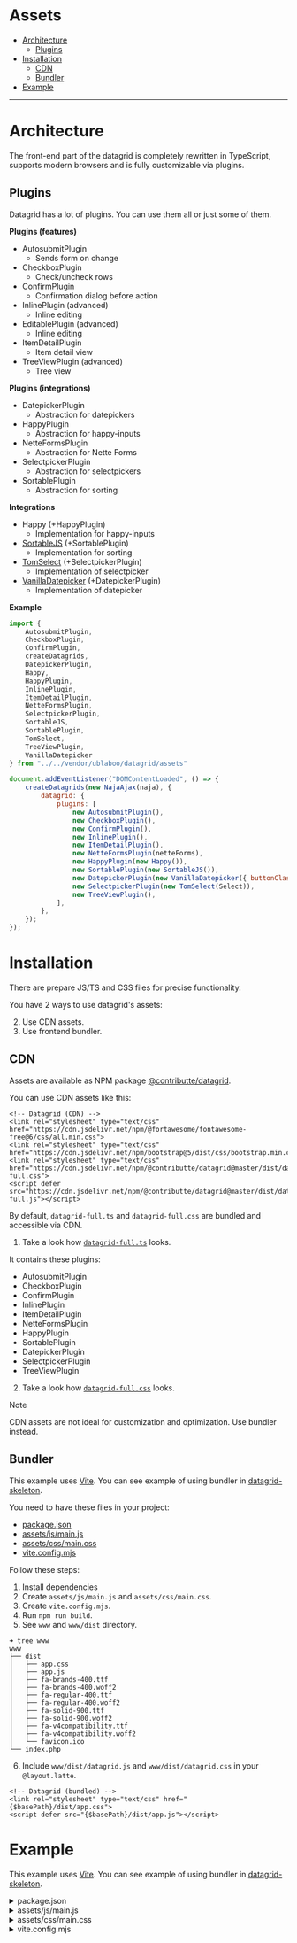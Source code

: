 # Assets

- [Architecture](#architecture)
  - [Plugins](#plugins)
- [Installation](#installation)
  - [CDN](#cdn)
  - [Bundler](#bundler)
- [Example](#example)

-----

# Architecture

The front-end part of the datagrid is completely rewritten in TypeScript, supports modern browsers and is fully customizable via plugins.

## Plugins

Datagrid has a lot of plugins. You can use them all or just some of them.

**Plugins (features)**

- AutosubmitPlugin
  - Sends form on change
- CheckboxPlugin
  - Check/uncheck rows
- ConfirmPlugin
  - Confirmation dialog before action
- InlinePlugin (advanced)
  - Inline editing
- EditablePlugin (advanced)
  - Inline editing
- ItemDetailPlugin
  - Item detail view
- TreeViewPlugin (advanced)
  - Tree view

**Plugins (integrations)**

- DatepickerPlugin
  - Abstraction for datepickers
- HappyPlugin
  - Abstraction for happy-inputs
- NetteFormsPlugin
  - Abstraction for Nette Forms
- SelectpickerPlugin
  - Abstraction for selectpickers
- SortablePlugin
  - Abstraction for sorting

**Integrations**

- Happy (+HappyPlugin)
  - Implementation for happy-inputs
- [SortableJS](https://sortablejs.github.io/Sortable/) (+SortablePlugin)
  - Implementation for sorting
- [TomSelect](https://tom-select.js.org/) (+SelectpickerPlugin)
  - Implementation of selectpicker
- [VanillaDatepicker](https://github.com/mymth/vanillajs-datepicker) (+DatepickerPlugin)
  - Implementation of datepicker

**Example**

```js
import {
	AutosubmitPlugin,
	CheckboxPlugin,
	ConfirmPlugin,
	createDatagrids,
	DatepickerPlugin,
	Happy,
	HappyPlugin,
	InlinePlugin,
	ItemDetailPlugin,
	NetteFormsPlugin,
	SelectpickerPlugin,
	SortableJS,
	SortablePlugin,
	TomSelect,
	TreeViewPlugin,
	VanillaDatepicker
} from "../../vendor/ublaboo/datagrid/assets"

document.addEventListener("DOMContentLoaded", () => {
	createDatagrids(new NajaAjax(naja), {
		datagrid: {
			plugins: [
				new AutosubmitPlugin(),
				new CheckboxPlugin(),
				new ConfirmPlugin(),
				new InlinePlugin(),
				new ItemDetailPlugin(),
				new NetteFormsPlugin(netteForms),
				new HappyPlugin(new Happy()),
				new SortablePlugin(new SortableJS()),
				new DatepickerPlugin(new VanillaDatepicker({ buttonClass: 'btn' })),
				new SelectpickerPlugin(new TomSelect(Select)),
				new TreeViewPlugin(),
			],
		},
	});
});
```

# Installation

There are prepare JS/TS and CSS files for precise functionality.

You have 2 ways to use datagrid's assets:

2. Use CDN assets.
1. Use frontend bundler.

## CDN

Assets are available as NPM package [@contributte/datagrid](https://www.npmjs.com/package/@contributte/datagrid).

You can use CDN assets like this:

```latte
<!-- Datagrid (CDN) -->
<link rel="stylesheet" type="text/css" href="https://cdn.jsdelivr.net/npm/@fortawesome/fontawesome-free@6/css/all.min.css">
<link rel="stylesheet" type="text/css" href="https://cdn.jsdelivr.net/npm/bootstrap@5/dist/css/bootstrap.min.css">
<link rel="stylesheet" type="text/css" href="https://cdn.jsdelivr.net/npm/@contributte/datagrid@master/dist/datagrid-full.css">
<script defer src="https://cdn.jsdelivr.net/npm/@contributte/datagrid@master/dist/datagrid-full.js"></script>
```

By default, `datagrid-full.ts` and `datagrid-full.css` are bundled and accessible via CDN.

1. Take a look how [`datagrid-full.ts`](https://github.com/contributte/datagrid/blob/master/assets/datagrid-full.ts) looks.

It contains these plugins:

- AutosubmitPlugin
- CheckboxPlugin
- ConfirmPlugin
- InlinePlugin
- ItemDetailPlugin
- NetteFormsPlugin
- HappyPlugin
- SortablePlugin
- DatepickerPlugin
- SelectpickerPlugin
- TreeViewPlugin

2. Take a look how [`datagrid-full.css`](https://github.com/contributte/datagrid/blob/master/assets/css/datagrid-full.css) looks.

> [!NOTE]
> CDN assets are not ideal for customization and optimization. Use bundler instead.

## Bundler

This example uses [Vite](https://vitejs.dev). You can see example of using bundler in [datagrid-skeleton](https://github.com/contributte/datagrid-skeleton).

You need to have these files in your project:

- [package.json](https://github.com/contributte/datagrid-skeleton/blob/master/package.json)
- [assets/js/main.js](https://github.com/contributte/datagrid-skeleton/blob/master/assets/js/main.js)
- [assets/css/main.css](https://github.com/contributte/datagrid-skeleton/blob/master/assets/css/main.css)
- [vite.config.mjs](https://github.com/contributte/datagrid-skeleton/blob/master/vite.config.mjs)

Follow these steps:

1. Install dependencies
2. Create `assets/js/main.js` and `assets/css/main.css`.
3. Create `vite.config.mjs`.
4. Run `npm run build`.
5. See `www` and `www/dist` directory.

  ```
  ➜ tree www
  www
  ├── dist
  │   ├── app.css
  │   ├── app.js
  │   ├── fa-brands-400.ttf
  │   ├── fa-brands-400.woff2
  │   ├── fa-regular-400.ttf
  │   ├── fa-regular-400.woff2
  │   ├── fa-solid-900.ttf
  │   ├── fa-solid-900.woff2
  │   ├── fa-v4compatibility.ttf
  │   ├── fa-v4compatibility.woff2
  │   └── favicon.ico
  └── index.php
  ```

6. Include `www/dist/datagrid.js` and `www/dist/datagrid.css` in your `@layout.latte`.

  ```latte
  <!-- Datagrid (bundled) -->
  <link rel="stylesheet" type="text/css" href="{$basePath}/dist/app.css">
  <script defer src="{$basePath}/dist/app.js"></script>
  ```

# Example

This example uses [Vite](https://vitejs.dev). You can see example of using bundler in [datagrid-skeleton](https://github.com/contributte/datagrid-skeleton).

<details>
<summary>package.json</summary>

```json
{
  "dependencies": {
    "@fortawesome/fontawesome-free": "^6.7.2",
    "bootstrap": "^5.3.6",
    "naja": "^2.6.1",
    "nette-forms": "^3.5.3",
    "sortablejs": "^1.15.6",
    "tom-select": "^2.4.3",
    "vanillajs-datepicker": "^1.3.4"
  },
  "devDependencies": {
    "@types/bootstrap-select": "^1.13.7",
    "@types/jquery": "^3.5.32",
    "@types/jqueryui": "^1.12.24",
    "@types/sortablejs": "^1.15.8",
    "@types/vanillajs-datepicker": "^1.3.5",
    "autoprefixer": "^10.4.21",
    "typescript": "^5.8.3",
    "vite": "^6.3.5"
  },
  "scripts": {
    "watch": "vite build --watch --mode=development",
    "build": "vite build --mode=production"
  }
}
```

</details>

<details>
<summary>assets/js/main.js</summary>

```js
import naja from "naja";
import netteForms from "nette-forms";
import {
	AutosubmitPlugin,
	CheckboxPlugin,
	ConfirmPlugin,
	createDatagrids,
	DatepickerPlugin,
	Happy,
	HappyPlugin,
	InlinePlugin,
	ItemDetailPlugin,
	NetteFormsPlugin,
	SelectpickerPlugin,
	SortableJS,
	SortablePlugin,
	TomSelect,
	TreeViewPlugin,
	VanillaDatepicker
} from "../../vendor/ublaboo/datagrid/assets"
import { NajaAjax } from "../../vendor/ublaboo/datagrid/assets/ajax";
import Select from "tom-select";
import { Dropdown } from "bootstrap";

// Styles
import '../css/main.css';

// Datagrid + UI
document.addEventListener("DOMContentLoaded", () => {
	// Initialize dropdowns
	Array.from(document.querySelectorAll('.dropdown'))
		.forEach(el => new Dropdown(el))

	// Initialize Naja (nette ajax)
	naja.formsHandler.netteForms = netteForms;
	naja.initialize();

	// Initialize datagrids
	createDatagrids(new NajaAjax(naja), {
		datagrid: {
			plugins: [
				new AutosubmitPlugin(),
				new CheckboxPlugin(),
				new ConfirmPlugin(),
				new InlinePlugin(),
				new ItemDetailPlugin(),
				new NetteFormsPlugin(netteForms),
				new HappyPlugin(new Happy()),
				new SortablePlugin(new SortableJS()),
				new DatepickerPlugin(new VanillaDatepicker({ buttonClass: 'btn' })),
				new SelectpickerPlugin(new TomSelect(Select)),
				new TreeViewPlugin(),
			],
		},
	});
});
```

</details>

<details>
<summary>assets/css/main.css</summary>

```css
/* Datagrid styles */
@import "@fortawesome/fontawesome-free/css/all.css";
@import 'bootstrap/dist/css/bootstrap.css';
@import 'vanillajs-datepicker/css/datepicker-bs5.css';
@import "tom-select/dist/css/tom-select.css";
@import "tom-select/dist/css/tom-select.bootstrap5.css";
@import '../../vendor/ublaboo/datagrid/assets/css/happy.css';
@import '../../vendor/ublaboo/datagrid/assets/css/datagrid.css';
@import '../../vendor/ublaboo/datagrid/assets/css/tom-select.css';

/* Your styles */
```

</details>

<details>
<summary>vite.config.mjs</summary>

```js
import { defineConfig } from 'vite';
import { resolve } from 'path';

export default defineConfig(({ mode }) => {
	const DEV = mode === 'development';

	return {
		publicDir: './assets/public',
		resolve: {
			alias: {
				'@': resolve(__dirname, 'assets/js'),
				'~': resolve(__dirname, 'node_modules'),
			},
		},
		base: process.env.VITE_BASE ?? '/dist/',
		server: {
			open: false,
			hmr: false,
		},
		css: {
			postcss: [
				"autoprefixer"
			]
		},
		build: {
			manifest: true,
			assetsDir: '',
			outDir: './www/dist/',
			emptyOutDir: true,
			minify: DEV ? false : 'esbuild',
			rollupOptions: {
				output: {
					manualChunks: undefined,
					chunkFileNames: '[name].js', // DEV ? '[name].js' : '[name]-[hash].js',
					entryFileNames: '[name].js', // DEV ? '[name].js' : '[name].[hash].js',
					assetFileNames: '[name].[ext]', // DEV ? '[name].[ext]' : '[name].[hash].[ext]',
				},
				input: {
					app: './assets/js/main.js'
				}
			}
		},
	}
});
```

</details>
